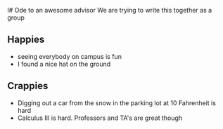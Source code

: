 l# Ode to an awesome advisor
We are trying to write this together as a group


## Happies

- seeing everybody on campus is fun
- I found a nice hat on the ground

## Crappies

- Digging out a car from the snow in the parking lot at 10 Fahrenheit is hard
- Calculus III is hard. Professors and TA's are great though
